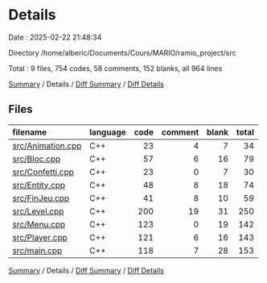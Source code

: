# Details

Date : 2025-02-22 21:48:34

Directory /home/alberic/Documents/Cours/MARIO/ramio_project/src

Total : 9 files,  754 codes, 58 comments, 152 blanks, all 964 lines

[Summary](results.md) / Details / [Diff Summary](diff.md) / [Diff Details](diff-details.md)

## Files
| filename | language | code | comment | blank | total |
| :--- | :--- | ---: | ---: | ---: | ---: |
| [src/Animation.cpp](/src/Animation.cpp) | C++ | 23 | 4 | 7 | 34 |
| [src/Bloc.cpp](/src/Bloc.cpp) | C++ | 57 | 6 | 16 | 79 |
| [src/Confetti.cpp](/src/Confetti.cpp) | C++ | 23 | 0 | 7 | 30 |
| [src/Entity.cpp](/src/Entity.cpp) | C++ | 48 | 8 | 18 | 74 |
| [src/FinJeu.cpp](/src/FinJeu.cpp) | C++ | 41 | 8 | 10 | 59 |
| [src/Level.cpp](/src/Level.cpp) | C++ | 200 | 19 | 31 | 250 |
| [src/Menu.cpp](/src/Menu.cpp) | C++ | 123 | 0 | 19 | 142 |
| [src/Player.cpp](/src/Player.cpp) | C++ | 121 | 6 | 16 | 143 |
| [src/main.cpp](/src/main.cpp) | C++ | 118 | 7 | 28 | 153 |

[Summary](results.md) / Details / [Diff Summary](diff.md) / [Diff Details](diff-details.md)